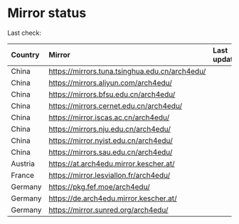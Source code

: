 <script src="./time.js"></script>
# Mirror status
Last check: <script type="text/javascript">localize(1743136098.1754687);</script>

|Country|Mirror|Last update|
|:------|:-----|:----------|
|China|https://mirrors.tuna.tsinghua.edu.cn/arch4edu/|<script type="text/javascript">localize(1743100961);</script>|
|China|https://mirrors.aliyun.com/arch4edu/|<script type="text/javascript">localize(1743100961);</script>|
|China|https://mirrors.bfsu.edu.cn/arch4edu/|<script type="text/javascript">localize(1743100961);</script>|
|China|https://mirrors.cernet.edu.cn/arch4edu/|<script type="text/javascript">localize(1743100961);</script>|
|China|https://mirror.iscas.ac.cn/arch4edu/|<script type="text/javascript">localize(1743100961);</script>|
|China|https://mirrors.nju.edu.cn/arch4edu/|<script type="text/javascript">localize(1743057838);</script>|
|China|https://mirror.nyist.edu.cn/arch4edu/|<script type="text/javascript">localize(1743057838);</script>|
|China|https://mirrors.sau.edu.cn/arch4edu/|<script type="text/javascript">localize(1731653531);</script>|
|Austria|https://at.arch4edu.mirror.kescher.at/|<script type="text/javascript">localize(1743100961);</script>|
|France|https://mirror.lesviallon.fr/arch4edu/|<script type="text/javascript">localize(1743100961);</script>|
|Germany|https://pkg.fef.moe/arch4edu/|<script type="text/javascript">localize(1743100961);</script>|
|Germany|https://de.arch4edu.mirror.kescher.at/|<script type="text/javascript">localize(1743100961);</script>|
|Germany|https://mirror.sunred.org/arch4edu/|<script type="text/javascript">localize(1743100961);</script>|

<script src="./tablefilter/tablefilter.js"></script>
<script src="./table.js"></script>